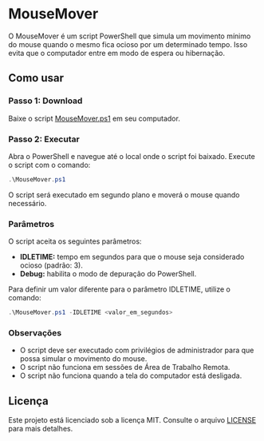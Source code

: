 # MouseMover

O MouseMover é um script PowerShell que simula um movimento mínimo do mouse quando o mesmo fica ocioso por um determinado tempo. Isso evita que o computador entre em modo de espera ou hibernação.

## Como usar

### Passo 1: Download

Baixe o script [MouseMover.ps1](MouseMover.ps1) em seu computador.

### Passo 2: Executar

Abra o PowerShell e navegue até o local onde o script foi baixado. Execute o script com o comando:

```powershell	
.\MouseMover.ps1
```


O script será executado em segundo plano e moverá o mouse quando necessário.

### Parâmetros

O script aceita os seguintes parâmetros:

- **IDLETIME:** tempo em segundos para que o mouse seja considerado ocioso (padrão: 3).
- **Debug:** habilita o modo de depuração do PowerShell.

Para definir um valor diferente para o parâmetro IDLETIME, utilize o comando:

```powershell	
.\MouseMover.ps1 -IDLETIME <valor_em_segundos>
```


### Observações

- O script deve ser executado com privilégios de administrador para que possa simular o movimento do mouse.
- O script não funciona em sessões de Área de Trabalho Remota.
- O script não funciona quando a tela do computador está desligada.

## Licença

Este projeto está licenciado sob a licença MIT. Consulte o arquivo [LICENSE](LICENSE) para mais detalhes.
